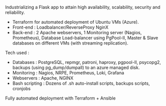 Industrializing a Flask app to attain high availability, scalability, security and reliability. 

- Terraform for automated deployment of Ubuntu VMs (Azure). 
- Front-end : Loadbalancer/ReverseProxy NginX 
- Back-end : 2 Apache webservers, 1 Monitoring server (Nagios, Prometheus), Database Load-balancer using PgPool-II, Master & Slave databases on different VMs (with streaming replication). 

Tech used : 
 
- Databases : PostgreSQL, repmgr, patroni, haproxy, pgpool-II, psycopg2, backups (using pg_dump/dumpall) to an azure managed disk.
- Monitoring : Nagios, NRPE, Prometheus, Loki, Grafana 
- Webservers : Apache, NGINX 
- Bash scripting : Dozens of .sh auto-install scripts, backups scripts, cronjobs 

Fully automated deployment with Terraform + Ansible
